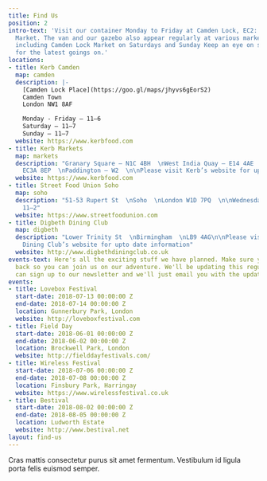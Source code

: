 ```yaml
---
title: Find Us
position: 2
intro-text: 'Visit our container Monday to Friday at Camden Lock, EC2: just off Camden
  Market. The van and our gazebo also appear regularly at various markets across London
  including Camden Lock Market on Saturdays and Sunday Keep an eye on social channels
  for the latest goings on.'
locations:
- title: Kerb Camden
  map: camden
  description: |-
    [Camden Lock Place](https://goo.gl/maps/jhyvs6gEorS2)  
    Camden Town  
    London NW1 8AF  

    Monday - Friday — 11—6  
    Saturday — 11—7  
    Sunday — 11—7  
  website: https://www.kerbfood.com
- title: Kerb Markets
  map: markets
  description: "Granary Square — N1C 4BH  \nWest India Quay — E14 4AE  \nGherkin —
    EC3A 8EP  \nPaddington — W2  \n\nPlease visit Kerb’s website for up to date information"
  website: https://www.kerbfood.com
- title: Street Food Union Soho
  map: soho
  description: "51-53 Rupert St  \nSoho  \nLondon W1D 7PQ  \n\nWednesday-Friday —
    11—2"
  website: https://www.streetfoodunion.com
- title: Digbeth Dining Club
  map: digbeth
  description: "Lower Trinity St  \nBirmingham  \nLB9 4AG\n\nPlease visit Digbeth
    Dining Club’s website for upto date information"
  website: http://www.digbethdiningclub.co.uk
events-text: Here's all the exciting stuff we have planned. Make sure you keep checking
  back so you can join us on our adventure. We'll be updating this regularly or you
  can sign up to our newsletter and we'll just email you with the updates.
events:
- title: Lovebox Festival
  start-date: 2018-07-13 00:00:00 Z
  end-date: 2018-07-14 00:00:00 Z
  location: Gunnerbury Park, London
  website: http://loveboxfestival.com
- title: Field Day
  start-date: 2018-06-01 00:00:00 Z
  end-date: 2018-06-02 00:00:00 Z
  location: Brockwell Park, London
  website: http://fielddayfestivals.com/
- title: Wireless Festival
  start-date: 2018-07-06 00:00:00 Z
  end-date: 2018-07-08 00:00:00 Z
  location: Finsbury Park, Harringay
  website: https://www.wirelessfestival.co.uk
- title: Bestival
  start-date: 2018-08-02 00:00:00 Z
  end-date: 2018-08-05 00:00:00 Z
  location: Ludworth Estate
  website: http://www.bestival.net
layout: find-us
---
```


Cras mattis consectetur purus sit amet fermentum. Vestibulum id ligula porta felis euismod semper.